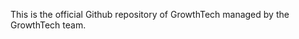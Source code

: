 This is the official Github repository of GrowthTech managed by the GrowthTech team.

<!---
GrowthTech2023/GrowthTech2023 is a ✨ special ✨ repository because its `README.md` (this file) appears on your GitHub profile.
You can click the Preview link to take a look at your changes.
--->
